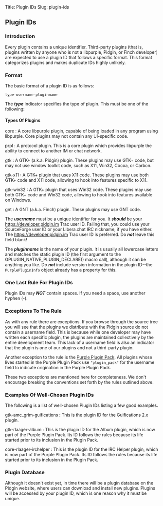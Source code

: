 Title: Plugin IDs
Slug: plugin-ids

## Plugin IDs

### Introduction

Every plugin contains a unique identifier. Third-party plugins (that is,
plugins written by anyone who is not a libpurple, Pidgin, or Finch developer)
are expected to use a plugin ID that follows a specific format. This format
categorizes plugins and makes duplicate IDs highly unlikely.

### Format

The basic format of a plugin ID is as follows:

```
type-username-pluginname
```

The ***type*** indicator specifies the type of plugin. This must be one
of the following:

#### Types Of Plugins

core
: A core libpurple plugin, capable of being loaded in any program using
libpurple. Core plugins may not contain any UI-specific code.

prpl
: A protocol plugin. This is a core plugin which provides libpurple the ability
to connect to another IM or chat network.

gtk
: A GTK+ (a.k.a. Pidgin) plugin. These plugins may use GTK+ code, but may not
use window toolkit code, such as X11, Win32, Cocoa, or Carbon.

gtk-x11
: A GTK+ plugin that uses X11 code. These plugins may use both GTK+ code and
X11 code, allowing to hook into features specific to X11.

gtk-win32
: A GTK+ plugin that uses Win32 code. These plugins may use both GTK+ code and
Win32 code, allowing to hook into features available on Windows.

gnt
: A GNT (a.k.a. Finch) plugin. These plugins may use GNT code.

The ***username*** must be a unique identifier for you. It
***should*** be your https://developer.pidgin.im Trac user ID. Failing that, you
could use your SourceForge user ID or your Libera.chat IRC nickname, if you
have either. The https://developer.pidgin.im Trac user ID is preferred.
Do ***not*** leave this field blank!

The ***pluginname*** is the name of your plugin. It is usually all
lowercase letters and matches the static plugin ID (the first argument to
the GPLUGIN_NATIVE_PLUGIN_DECLARE() macro call), although it can be anything you
like. Do ***not*** include version information in the plugin ID--the
`PurplePluginInfo` object already has a property for this.

### One Last Rule For Plugin IDs

Plugin IDs may ***NOT*** contain spaces. If you need a space, use another
hyphen (-).

### Exceptions To The Rule

As with any rule there are exceptions. If you browse through the source
tree you will see that the plugins we distribute with the Pidgin source
do not contain a username field. This is because while one developer may
have written each specific plugin, the plugins are maintained
collectively by the entire development team. This lack of a username
field is also an indicator that the plugin is one of our plugins and not
a third-party plugin.

Another exception to the rule is the
[Purple Plugin Pack](https://keep.imfreedom.org/pidgin/purple-plugin-pack/).
All plugins whose lives started in the Purple Plugin Pack use
`"plugin_pack"` for the username field to indicate origination in
the Purple Plugin Pack.

These two exceptions are mentioned here for completeness. We don't
encourage breaking the conventions set forth by the rules outlined above.

### Examples Of Well-Chosen Plugin IDs

The following is a list of well-chosen Plugin IDs listing a few good examples.

gtk-amc_grim-guifications
: This is the plugin ID for the Guifications 2.x plugin.

gtk-rlaager-album
: This is the plugin ID for the Album plugin, which is now part of the
Purple Plugin Pack. Its ID follows the rules because its life started prior
to its inclusion in the Plugin Pack.

core-rlaager-irchelper
: This is the plugin ID for the IRC Helper plugin, which is now part of the
Purple Plugin Pack. Its ID follows the rules because its life started prior
to its inclusion in the Plugin Pack.

### Plugin Database

Although it doesn't exist yet, in time there will be a plugin database
on the Pidgin website, where users can download and install new plugins.
Plugins will be accessed by your plugin ID, which is one reason why it
must be unique. 
